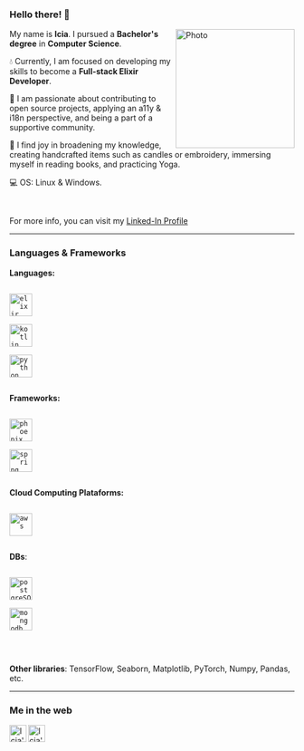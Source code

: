 ### Hello there! 🌈

<img 
     align="right"  
     alt="Photo" 
     height="210"
     src="https://user-images.githubusercontent.com/47258107/220904783-18e32905-5cc6-471e-a751-761c2faabc08.jpg" 
/>

My name is **Icia**. I pursued a **Bachelor's degree** in **Computer Science**.
<br/>

💧 Currently, I am focused on developing my skills to become a **Full-stack Elixir Developer**.
 
🌱 I am passionate about contributing to open source projects, applying an a11y & i18n perspective, and being a part of a supportive community.

🐛 I find joy in broadening my knowledge, creating handcrafted items such as candles or embroidery, immersing myself in reading books, and practicing Yoga.
 
💻 OS: Linux & Windows.

<br/>

For more info, you can visit my [Linked-In Profile](https://www.linkedin.com/in/icia-carro-barallobre/)

-----
### **Languages & Frameworks**  

**Languages:**

<code><a href="https://elixir-lang.org/"> <img height="40" src="https://img.icons8.com/color/96/000000/water.png" alt="elixir" /> </a> </code>
<code><a href="https://kotlinlang.org/"> <img height="40" src="https://img.icons8.com/color/96/000000/kotlin.png" alt="kotlin" /> </a> </code>
<code><a href="https://www.python.org/"> <img height="40" src="https://img.icons8.com/color/96/000000/python--v1.png" alt="python" /> </a> </code>

**Frameworks:**

<code><a href="https://www.phoenixframework.org/"> <img height="40" src="https://img.icons8.com/windows/256/phoenix-framework.png" alt="phoenix"/> </a> </code>
<code><a href="https://spring.io/"> <img height="40" src="https://img.icons8.com/color/48/null/spring-logo.png" alt="spring" /> </a> </code>

**Cloud Computing Plataforms:**

<code><a href="https://aws.amazon.com/es/"> <img height="40" src="https://img.icons8.com/color/48/null/amazon-web-services.png" alt="aws"/> </a> </code>

**DBs**: 

<code><a href="https://www.postgresql.org/"> <img height="40" src="https://img.icons8.com/color/48/null/postgreesql.png" alt="postgreSQL"/> </a> </code>
<code><a href="https://www.mongodb.com/"> <img height="40" src="https://img.icons8.com/color/48/null/mongodb.png" alt="mongodb"/> </a> </code>

<br/>

**Other libraries**: TensorFlow, Seaborn, Matplotlib, PyTorch, Numpy, Pandas, etc.

-----
### Me in the web

<a href="https://www.linkedin.com/in/icia-carro-barallobre//">
  <img align="left" alt="Icia's LinkdeIn" width="30px" src="https://img.icons8.com/color/96/000000/linkedin-circled--v2.png" />
</a>
<a href="https://twitter.com/IciaCB">
  <img align="left" alt="Icia's Twitter" width="30px" src="https://img.icons8.com/color/96/000000/twitter--v2.png" />
</a>
